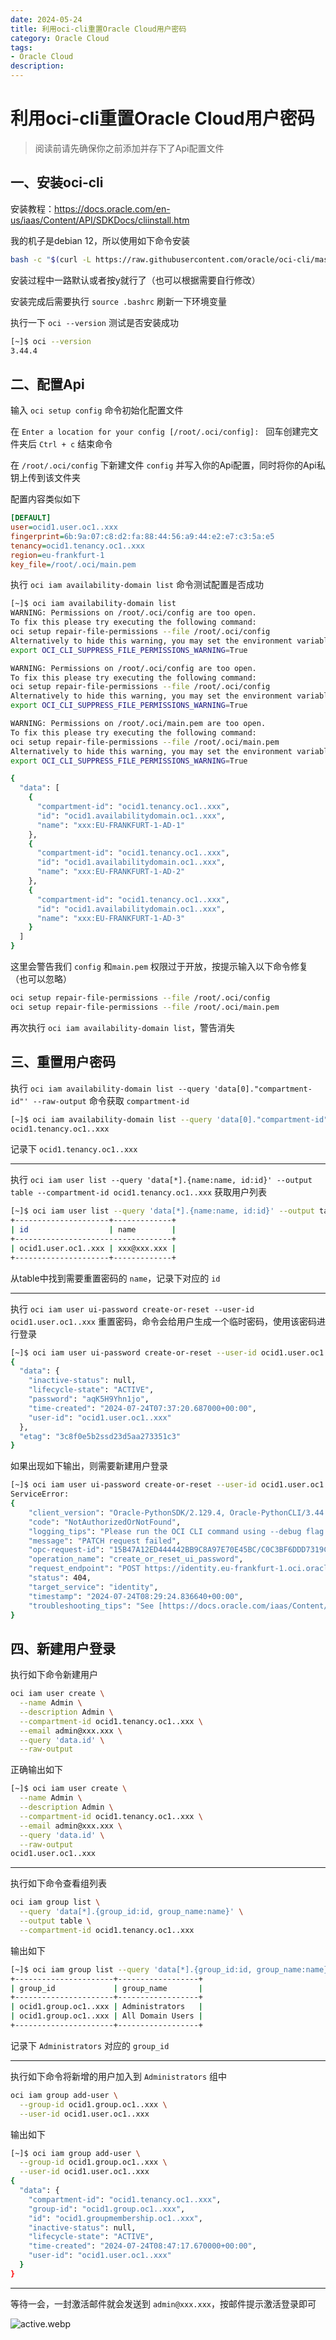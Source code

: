 ```yaml
---
date: 2024-05-24
title: 利用oci-cli重置Oracle Cloud用户密码
category: Oracle Cloud
tags:
- Oracle Cloud
description: 
---
```


# 利用oci-cli重置Oracle Cloud用户密码

> 阅读前请先确保你之前添加并存下了Api配置文件

## 一、安装oci-cli

安装教程：https://docs.oracle.com/en-us/iaas/Content/API/SDKDocs/cliinstall.htm

我的机子是debian 12，所以使用如下命令安装

```bash
bash -c "$(curl -L https://raw.githubusercontent.com/oracle/oci-cli/master/scripts/install/install.sh)"
```

安装过程中一路默认或者按y就行了（也可以根据需要自行修改）

安装完成后需要执行 `source .bashrc` 刷新一下环境变量

执行一下 `oci --version` 测试是否安装成功

```bash
[~]$ oci --version    
3.44.4
```

## 二、配置Api

输入 `oci setup config` 命令初始化配置文件

在 `Enter a location for your config [/root/.oci/config]: ` 回车创建完文件夹后 `Ctrl + c` 结束命令

在 `/root/.oci/config` 下新建文件 `config` 并写入你的Api配置，同时将你的Api私钥上传到该文件夹

配置内容类似如下

```ini
[DEFAULT]
user=ocid1.user.oc1..xxx
fingerprint=6b:9a:07:c8:d2:fa:88:44:56:a9:44:e2:e7:c3:5a:e5
tenancy=ocid1.tenancy.oc1..xxx
region=eu-frankfurt-1
key_file=/root/.oci/main.pem
```

执行 `oci iam availability-domain list` 命令测试配置是否成功

```bash
[~]$ oci iam availability-domain list
WARNING: Permissions on /root/.oci/config are too open. 
To fix this please try executing the following command: 
oci setup repair-file-permissions --file /root/.oci/config 
Alternatively to hide this warning, you may set the environment variable, OCI_CLI_SUPPRESS_FILE_PERMISSIONS_WARNING: 
export OCI_CLI_SUPPRESS_FILE_PERMISSIONS_WARNING=True

WARNING: Permissions on /root/.oci/config are too open. 
To fix this please try executing the following command: 
oci setup repair-file-permissions --file /root/.oci/config 
Alternatively to hide this warning, you may set the environment variable, OCI_CLI_SUPPRESS_FILE_PERMISSIONS_WARNING: 
export OCI_CLI_SUPPRESS_FILE_PERMISSIONS_WARNING=True

WARNING: Permissions on /root/.oci/main.pem are too open. 
To fix this please try executing the following command: 
oci setup repair-file-permissions --file /root/.oci/main.pem 
Alternatively to hide this warning, you may set the environment variable, OCI_CLI_SUPPRESS_FILE_PERMISSIONS_WARNING: 
export OCI_CLI_SUPPRESS_FILE_PERMISSIONS_WARNING=True

{
  "data": [
    {
      "compartment-id": "ocid1.tenancy.oc1..xxx",
      "id": "ocid1.availabilitydomain.oc1..xxx",
      "name": "xxx:EU-FRANKFURT-1-AD-1"
    },
    {
      "compartment-id": "ocid1.tenancy.oc1..xxx",
      "id": "ocid1.availabilitydomain.oc1..xxx",
      "name": "xxx:EU-FRANKFURT-1-AD-2"
    },
    {
      "compartment-id": "ocid1.tenancy.oc1..xxx",
      "id": "ocid1.availabilitydomain.oc1..xxx",
      "name": "xxx:EU-FRANKFURT-1-AD-3"
    }
  ]
}
```

这里会警告我们 `config` 和`main.pem` 权限过于开放，按提示输入以下命令修复（也可以忽略）

```bash
oci setup repair-file-permissions --file /root/.oci/config
oci setup repair-file-permissions --file /root/.oci/main.pem
```

再次执行 `oci iam availability-domain list`，警告消失

## 三、重置用户密码

执行 `oci iam availability-domain list --query 'data[0]."compartment-id"' --raw-output` 命令获取 `compartment-id`

```bash
[~]$ oci iam availability-domain list --query 'data[0]."compartment-id"' --raw-output
ocid1.tenancy.oc1..xxx
```

记录下 `ocid1.tenancy.oc1..xxx`

---

执行 `oci iam user list --query 'data[*].{name:name, id:id}' --output table --compartment-id ocid1.tenancy.oc1..xxx` 获取用户列表

```bash
[~]$ oci iam user list --query 'data[*].{name:name, id:id}' --output table --compartment-id ocid1.tenancy.oc1..xxx
+---------------------+-------------+
| id                  | name        |
+-----------------------------------+
| ocid1.user.oc1..xxx | xxx@xxx.xxx |
+---------------------+-------------+
```

从table中找到需要重置密码的 `name`，记录下对应的 `id`

---

执行 `oci iam user ui-password create-or-reset --user-id ocid1.user.oc1..xxx` 重置密码，命令会给用户生成一个临时密码，使用该密码进行登录

```bash
[~]$ oci iam user ui-password create-or-reset --user-id ocid1.user.oc1..xxx
{
  "data": {
    "inactive-status": null,
    "lifecycle-state": "ACTIVE",
    "password": "aqK5H9Yhn1jo",
    "time-created": "2024-07-24T07:37:20.687000+00:00",
    "user-id": "ocid1.user.oc1..xxx"
  },
  "etag": "3c8f0e5b2ssd23d5aa273351c3"
}
```

如果出现如下输出，则需要新建用户登录

```bash
[~]$ oci iam user ui-password create-or-reset --user-id ocid1.user.oc1..xxx
ServiceError:
{
    "client_version": "Oracle-PythonSDK/2.129.4, Oracle-PythonCLI/3.44.4",
    "code": "NotAuthorizedOrNotFound",
    "logging_tips": "Please run the OCI CLI command using --debug flag to find more debug information.",
    "message": "PATCH request failed",
    "opc-request-id": "15B47A12ED444442BB9C8A97E70E45BC/C0C3BF6DDD7319C90D0E12423D6E0EF3/72E04671C91BC8CA5E34118B9FBB769C",
    "operation_name": "create_or_reset_ui_password",
    "request_endpoint": "POST https://identity.eu-frankfurt-1.oci.oraclecloud.com/20160918/users/ocid1.user.oc1..xxx/uiPassword",
    "status": 404,
    "target_service": "identity",
    "timestamp": "2024-07-24T08:29:24.836640+00:00",
    "troubleshooting_tips": "See [https://docs.oracle.com/iaas/Content/API/References/apierrors.htm] for more information about resolving this error. If you are unable to resolve this issue, run this CLI command with --debug option and contact Oracle support and provide them the full error message."
}
```

## 四、新建用户登录

执行如下命令新建用户

```bash
oci iam user create \
  --name Admin \
  --description Admin \
  --compartment-id ocid1.tenancy.oc1..xxx \
  --email admin@xxx.xxx \
  --query 'data.id' \
  --raw-output
```

正确输出如下

```bash
[~]$ oci iam user create \
  --name Admin \
  --description Admin \
  --compartment-id ocid1.tenancy.oc1..xxx \
  --email admin@xxx.xxx \
  --query 'data.id' \
  --raw-output
ocid1.user.oc1..xxx
```

---

执行如下命令查看组列表

```bash
oci iam group list \
  --query 'data[*].{group_id:id, group_name:name}' \
  --output table \
  --compartment-id ocid1.tenancy.oc1..xxx
```

输出如下

```bash
[~]$ oci iam group list --query 'data[*].{group_id:id, group_name:name}' --output table --compartment-id ocid1.tenancy.oc1..xxx
+----------------------+------------------+
| group_id             | group_name       |
+----------------------+------------------+
| ocid1.group.oc1..xxx | Administrators   |
| ocid1.group.oc1..xxx | All Domain Users |
+----------------------+------------------+
```

记录下 `Administrators` 对应的 `group_id`

---

执行如下命令将新增的用户加入到 `Administrators` 组中

```bash
oci iam group add-user \
  --group-id ocid1.group.oc1..xxx \
  --user-id ocid1.user.oc1..xxx
```

输出如下

```bash
[~]$ oci iam group add-user \
  --group-id ocid1.group.oc1..xxx \
  --user-id ocid1.user.oc1..xxx
{
  "data": {
    "compartment-id": "ocid1.tenancy.oc1..xxx",
    "group-id": "ocid1.group.oc1..xxx",
    "id": "ocid1.groupmembership.oc1..xxx",
    "inactive-status": null,
    "lifecycle-state": "ACTIVE",
    "time-created": "2024-07-24T08:47:17.670000+00:00",
    "user-id": "ocid1.user.oc1..xxx"
  }
}
```

---

等待一会，一封激活邮件就会发送到 `admin@xxx.xxx`，按邮件提示激活登录即可

![active.webp](https://ah7ki.loli.ae/2024/07/24/236da0d17739d268aa9b0419d136cd93.webp)